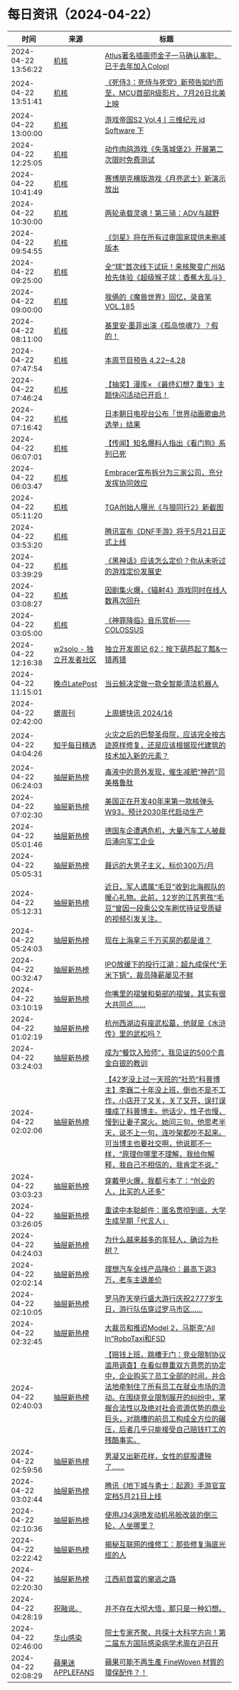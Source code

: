 ﻿# 每日资讯（2024-04-22）

|时间|来源|标题|
|---|---|---|
|2024-04-22 13:56:22|[机核](https://www.gcores.com/rss)|[Atlus著名插画师金子一马确认离职，已于去年加入Colopl](https://www.gcores.com/articles/180723)|
|2024-04-22 13:51:41|[机核](https://www.gcores.com/rss)|[《死侍3：死侍与死党》新预告如约而至，MCU首部R级影片，7月26日北美上映](https://www.gcores.com/articles/180721)|
|2024-04-22 13:00:00|[机核](https://www.gcores.com/rss)|[游戏帝国S2 Vol.4丨三维纪元 id Software 下](https://www.gcores.com/radios/173174)|
|2024-04-22 12:25:05|[机核](https://www.gcores.com/rss)|[动作肉鸽游戏《失落城堡2》开展第二次限时免费测试](https://www.gcores.com/articles/180716)|
|2024-04-22 10:41:49|[机核](https://www.gcores.com/rss)|[赛博朋克横版游戏《月亮武士》新演示放出](https://www.gcores.com/articles/180711)|
|2024-04-22 10:30:00|[机核](https://www.gcores.com/rss)|[两轮承载灵魂！第三骑：ADV与越野](https://www.gcores.com/videos/180479)|
|2024-04-22 09:54:55|[机核](https://www.gcores.com/rss)|[《剑星》将在所有过审国家提供未删减版本](https://www.gcores.com/articles/180709)|
|2024-04-22 09:25:00|[机核](https://www.gcores.com/rss)|[全“球”首次线下试玩！来核聚变广州站抢先体验《超级猴子球：香蕉大乱斗》](https://www.gcores.com/articles/180699)|
|2024-04-22 09:00:00|[机核](https://www.gcores.com/rss)|[我俩的《魔兽世界》回忆，录音笔 VOL.185](https://www.gcores.com/radios/180694)|
|2024-04-22 08:11:00|[机核](https://www.gcores.com/rss)|[基里安·墨菲出演《孤岛惊魂7》？假的！](https://www.gcores.com/articles/180701)|
|2024-04-22 07:47:54|[机核](https://www.gcores.com/rss)|[本周节目预告 4.22~4.28](https://www.gcores.com/articles/180702)|
|2024-04-22 07:46:24|[机核](https://www.gcores.com/rss)|[【抽奖】漫库× 《最终幻想7 重生》主题快闪活动已开启！](https://www.gcores.com/articles/180685)|
|2024-04-22 07:16:42|[机核](https://www.gcores.com/rss)|[日本朝日电视台公布「世界动画歌曲总选举」结果](https://www.gcores.com/articles/180696)|
|2024-04-22 06:07:01|[机核](https://www.gcores.com/rss)|[【传闻】知名爆料人指出《看门狗》系列已死](https://www.gcores.com/articles/180689)|
|2024-04-22 06:03:47|[机核](https://www.gcores.com/rss)|[Embracer宣布拆分为三家公司，充分发挥协同效应](https://www.gcores.com/articles/180691)|
|2024-04-22 05:11:20|[机核](https://www.gcores.com/rss)|[TGA创始人曝光《与狼同行2》新截图](https://www.gcores.com/articles/180681)|
|2024-04-22 03:53:20|[机核](https://www.gcores.com/rss)|[腾讯宣布《DNF手游》将于5月21日正式上线](https://www.gcores.com/articles/180682)|
|2024-04-22 03:39:29|[机核](https://www.gcores.com/rss)|[《黑神话》应该怎么定价？你从未听过的游戏定价发展史](https://www.gcores.com/articles/180676)|
|2024-04-22 03:08:27|[机核](https://www.gcores.com/rss)|[因剧集火爆，《辐射4》游戏同时在线人数再次回升](https://www.gcores.com/articles/180679)|
|2024-04-22 03:05:00|[机核](https://www.gcores.com/rss)|[《神罪降临》音乐赏析——COLOSSUS](https://www.gcores.com/videos/180653)|
|2024-04-22 12:16:38|[w2solo - 独立开发者社区](https://w2solo.com/topics/feed)|[独立开发周记 62：按下葫芦起了瓢&一错再错](https://w2solo.com/topics/4574)|
|2024-04-22 11:15:01|[晚点LatePost](https://feedpress.me/wx-postlate)|[当云鲸决定做一款全智能清洁机器人](http://mp.weixin.qq.com/s?__biz=MzU3Mjk1OTQ0Ng%3D%3D&mid=2247515289&idx=1&sn=12ed24bccc7e579d812e9e77f5a35f8b)|
|2024-04-22 02:42:00|[蠎周刊](https://weekly.pychina.org/feeds/all.atom.xml)|[上周蠎快讯 2024/16](https://weekly.pychina.org/pyrecap/pyrw-2416.html)|
|2024-04-22 04:04:26|[知乎每日精选](https://www.zhihu.com/rss)|[火灾之后的巴黎圣母院，应该完全按古迹原样修复，还是应该根据现代建筑的技术加入新的元素？](http://www.zhihu.com/question/320439466/answer/3225146759?utm_campaign=rss&utm_medium=rss&utm_source=rss&utm_content=title)|
|2024-04-22 06:24:03|[抽屉新热榜](http://dig.chouti.com/feed.xml)|[毒液中的意外发现，催生减肥“神药”司美格鲁肽](https://dig.chouti.com/link/42193766)|
|2024-04-22 07:02:30|[抽屉新热榜](http://dig.chouti.com/feed.xml)|[美国正在开发40年来第一款核弹头W93，预计2030年代启动生产](https://dig.chouti.com/link/42194031)|
|2024-04-22 05:01:46|[抽屉新热榜](http://dig.chouti.com/feed.xml)|[德国车企遭遇危机，大量汽车工人被裁后涌向军工企业](https://dig.chouti.com/link/42192678)|
|2024-04-22 05:05:31|[抽屉新热榜](http://dig.chouti.com/feed.xml)|[聂远的大男子主义，标价300万/月](https://dig.chouti.com/link/42193044)|
|2024-04-22 05:12:31|[抽屉新热榜](http://dig.chouti.com/feed.xml)|[近日，军人遗属“毛豆”收到北海舰队的暖心礼物。此前，12岁的江苏男孩“毛豆”曾因一段乘公交车刷优待证受质疑的视频引发关注。](https://dig.chouti.com/link/42193139)|
|2024-04-22 05:24:03|[抽屉新热榜](http://dig.chouti.com/feed.xml)|[现在上海拿三千万买房的都是谁？](https://dig.chouti.com/link/42193212)|
|2024-04-22 00:32:47|[抽屉新热榜](http://dig.chouti.com/feed.xml)|[IPO放缓下的投行江湖：超九成保代“无米下锅”，裁员降薪屡见不鲜](https://dig.chouti.com/link/42190200)|
|2024-04-22 03:10:19|[抽屉新热榜](http://dig.chouti.com/feed.xml)|[你嘴里的褶皱和菊部的褶皱，其实有很大共同点……](https://dig.chouti.com/link/42191818)|
|2024-04-22 01:02:19|[抽屉新热榜](http://dig.chouti.com/feed.xml)|[杭州西湖边有座武松墓，他就是《水浒传》里的武松吗？](https://dig.chouti.com/link/42190364)|
|2024-04-22 03:24:03|[抽屉新热榜](http://dig.chouti.com/feed.xml)|[成为“餐饮入殓师”，我见证的500个真金白银的教训](https://dig.chouti.com/link/42192010)|
|2024-04-22 02:02:06|[抽屉新热榜](http://dig.chouti.com/feed.xml)|[【42岁没上过一天班的“社恐”科普博主】李巍二十年没上班，倒也不是不工作，小店开了又关，关了又开，误打误撞成了科普博主。他话少，性子也慢，慢到让妻子窝火。她问三句，他思考半天，说不上一句，连吵架都吵不起来。可当博主也要社交啊，他说那不一样，“原理你哪里不理解，我给你解释，我自己不相信的，我肯定不说。”](https://dig.chouti.com/link/42190866)|
|2024-04-22 03:03:23|[抽屉新热榜](http://dig.chouti.com/feed.xml)|[穿戴甲火爆，我都亏本了：“创业的人，比买的人还多”](https://dig.chouti.com/link/42191750)|
|2024-04-22 03:26:05|[抽屉新热榜](http://dig.chouti.com/feed.xml)|[重读中本聪邮件：匿名贯彻到底，大学生成早期「代言人」](https://dig.chouti.com/link/42192015)|
|2024-04-22 04:24:03|[抽屉新热榜](http://dig.chouti.com/feed.xml)|[为什么越来越多的年轻人，确诊为朴树？](https://dig.chouti.com/link/42192613)|
|2024-04-22 02:02:14|[抽屉新热榜](http://dig.chouti.com/feed.xml)|[理想汽车全线产品降价：最高下调3万，老车主退差价](https://dig.chouti.com/link/42190888)|
|2024-04-22 02:10:05|[抽屉新热榜](http://dig.chouti.com/feed.xml)|[罗马昨天举行盛大游行庆祝2777岁生日，游行队伍穿过罗马市区……](https://dig.chouti.com/link/42191206)|
|2024-04-22 02:32:45|[抽屉新热榜](http://dig.chouti.com/feed.xml)|[大裁员和推迟Model 2，马斯克“All In”RoboTaxi和FSD](https://dig.chouti.com/link/42191368)|
|2024-04-22 02:40:03|[抽屉新热榜](http://dig.chouti.com/feed.xml)|[【赔钱上班，跳槽无门：竞业限制协议滥用调查】在看似尊重双方意愿的协定中，企业购买了员工全部的时间，并合法地牵制住了所有员工在就业市场的流动。在围绕竞业限制展开的纠纷中，掌握合法性以及绝对社会资源优势的商业巨头，对跳槽的前员工构成全方位的碾压，后者几乎只能接受自己赔钱打工的残酷事实。](https://dig.chouti.com/link/42191414)|
|2024-04-22 02:59:56|[抽屉新热榜](http://dig.chouti.com/feed.xml)|[男凝又出新花样，女性的屁股遭殃了……](https://dig.chouti.com/link/42191431)|
|2024-04-22 03:02:44|[抽屉新热榜](http://dig.chouti.com/feed.xml)|[腾讯《地下城与勇士：起源》手游官宣定档5月21日上线](https://dig.chouti.com/link/42191621)|
|2024-04-22 02:10:36|[抽屉新热榜](http://dig.chouti.com/feed.xml)|[使用J34涡喷发动机吊舱改装的倒三轮，人坐哪里？](https://dig.chouti.com/link/42191283)|
|2024-04-22 02:22:42|[抽屉新热榜](http://dig.chouti.com/feed.xml)|[揭秘互联网的维修工：那些修复海底光缆的人](https://dig.chouti.com/link/42191351)|
|2024-04-22 02:20:30|[抽屉新热榜](http://dig.chouti.com/feed.xml)|[江西前首富的窜逃之路](https://dig.chouti.com/link/42191350)|
|2024-04-22 04:28:19|[祝融说。](https://zhurongshuo.com/index.xml)|[并不存在大彻大悟，那只是一种幻想。](https://zhurongshuo.com/posts/2024/04/2201/)|
|2024-04-22 02:46:00|[华山感染](https://feedpress.me/wx-hsinfect)|[院士专家齐聚，共探十大科学方向！第二届东方国际感染病学术周在沪召开](http://mp.weixin.qq.com/s?__biz=Mzk0ODIzMjMxNQ%3D%3D&mid=2247502766&idx=1&sn=48a9a675c951c4a226027d1a0bd4e36b)|
|2024-04-22 02:08:29|[蘋果迷 APPLEFANS](https://applefans.today/feed/)|[蘋果可能不再生產 FineWoven 材質的環保配件？！](https://applefans.today/2024-04-apple-finewoven-ends-production-rumor/)|
